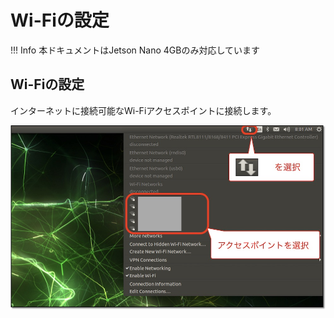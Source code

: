 # Wi-Fiの設定

!!! Info
	本ドキュメントはJetson Nano 4GBのみ対応しています
	
## Wi-Fiの設定

インターネットに接続可能なWi-Fiアクセスポイントに接続します。

![](./img/wifi001.jpeg)

